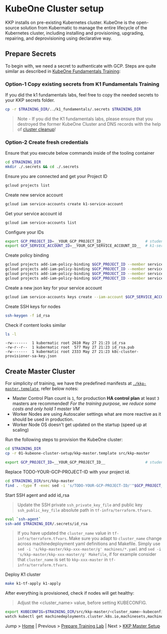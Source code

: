 # KubeOne Cluster setup

KKP installs on pre-existing Kubernetes cluster. KubeOne is the open-source solution from Kubermatic to manage the entire lifecycle of the Kubernetes cluster, including installing and provisioning, upgrading, repairing, and deprovisioning using declarative way.

## Prepare Secrets

To begin with, we need a secret to authenticate with GCP. Steps are quite similar as described in [KubeOne Fundamentals Training](../../k1_fundamentals):

### Option-1 Copy existing secrets from K1 Fundamentals Training

If you did the k1 fundamentals labs, feel free to copy the needed secrets to your KKP secrets folder.

``` bash
cp -r $TRAINING_DIR/../k1_fundamentals/.secrets $TRAINING_DIR
```

>Note - If you did the K1 fundamentals labs, please ensure that you destroyed the former KubeOne Cluster and DNS records with the help of [cluster cleanup](../../k1_fundamentals/99_cluster-cleanup-or-pause)!

### Option-2 Create fresh credentials

Ensure that you execute below commands inside of the tooling container
```bash
cd $TRAINING_DIR
mkdir ./.secrets && cd ./.secrets
```

Ensure you are connected and get your Project ID
```bash
gcloud projects list
```

Create new service account
```bash
gcloud iam service-accounts create k1-service-account
```

Get your service account id
```bash
gcloud iam service-accounts list
```

Configure your IDs
```bash
export GCP_PROJECT_ID=__YOUR_GCP_PROJECT_ID__                  # student-XX-xxxx
export GCP_SERVICE_ACCOUNT_ID=__YOUR_GCP_SERVICE_ACCOUNT_ID__  # k1-service-account@student-XX-xxxx.iam.gserviceaccount.com 
```

Create policy binding
```bash
gcloud projects add-iam-policy-binding $GCP_PROJECT_ID --member serviceAccount:$GCP_SERVICE_ACCOUNT_ID --role='roles/compute.admin'
gcloud projects add-iam-policy-binding $GCP_PROJECT_ID --member serviceAccount:$GCP_SERVICE_ACCOUNT_ID --role='roles/iam.serviceAccountUser' 
gcloud projects add-iam-policy-binding $GCP_PROJECT_ID --member serviceAccount:$GCP_SERVICE_ACCOUNT_ID --role='roles/viewer'
gcloud projects add-iam-policy-binding $GCP_PROJECT_ID --member serviceAccount:$GCP_SERVICE_ACCOUNT_ID --role='roles/storage.admin'
```

Create a new json key for your service account
```bash
gcloud iam service-accounts keys create --iam-account $GCP_SERVICE_ACCOUNT_ID k8c-cluster-provisioner-sa-key.json
```

Create SSH keys for nodes
```bash
ssh-keygen -f id_rsa
```

Check if content looks similar
```bash
ls -l
```

```text
-rw-------  1 kubermatic root 2610 May 27 21:23 id_rsa
-rw-r--r--  1 kubermatic root  577 May 27 21:23 id_rsa.pub
-rw-------  1 kubermatic root 2333 May 27 21:23 k8c-cluster-provisioner-sa-key.json
```

## Create Master Cluster

For simplicity of training, we have the predefined manifests at [`./kkp-master.template`](./kkp-master.template), refer below notes:

- Master Control Plan count is `1`, for production **HA control plan** at least `3` masters are recommended! *For the training purpose, we reduce some costs and only hold 1 master VM*
- Worker Nodes are using Autoscaler settings what are more reactive as it should be used in production.
- Worker Node OS doesn't get updated on the startup (speed up at scaling)

Run the following steps to provision the KubeOne cluster:

```bash
cd $TRAINING_DIR
cp -r 01-kubeone-cluster-setup/kkp-master.template src/kkp-master

export GCP_PROJECT_ID=__YOUR_GCP_PROJECT_ID__                  # student-XX-xxxx
```

Replace TODO-YOUR-GCP-PROJECT-ID with your project id. 
```bash
cd $TRAINING_DIR/src/kkp-master
find . -type f -exec sed -i 's/TODO-YOUR-GCP-PROJECT-ID/'"$GCP_PROJECT_ID"'/g' {} +
```

Start SSH agent and add id_rsa
>Update the SSH private `ssh_private_key_file` and public key `ssh_public_key_file` absolute path in `tf-infra/terraform.tfvars`. 
```bash
eval `ssh-agent`
ssh-add $TRAINING_DIR/.secrets/id_rsa
```

>If you have updated the `cluster_name` value in `tf-infra/terraform.tfvars`. Make sure you adapt to `cluster_name` change across machinedeployment yaml definitions and Makefile. Simply use `sed -i 's/kkp-master/kkp-xxx-master/g' machines/*.yaml` and `sed -i 's/kkp-master/kkp-xxx-master/g' Makefile`, if for example consider that `cluster_name` is set to `kkp-xxx-master` in `tf-infra/terraform.tfvars`. 

Deploy K1 cluster
```bash
make k1-tf-apply k1-apply
```

After everything is provisioned, check if nodes will get healthy:
>Adjust the <cluster_name> value, before setting KUBECONFIG. 
```bash
export KUBECONFIG=$TRAINING_DIR/src/kkp-master/<cluster_name>-kubeconfig
watch kubectl get machinedeployments.cluster.k8s.io,machinesets,machine,nodes -A
```

Jump > [Home](../README.md) | Previous > [Prepare Training Lab](../00-prepare-training-lab/README.md) | Next > [KKP Master Setup](../02-kkp-master-setup/README.md)